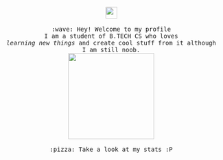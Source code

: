<p align="center">
  <img src="https://user-images.githubusercontent.com/5679180/79618120-0daffb80-80be-11ea-819e-d2b0fa904d07.gif" width="27px">
  <br><br>
  <samp>
    :wave: Hey! Welcome to my profile
    <br>I am a student of  B.TECH CS  who loves
      <br><em>learning new things</em> and create cool stuff from it although I am still noob.
    <br>
    <img src="https://i.imgur.com/VP9QIDJ.gif" width="200px" height="200px" align="center">
    <br><br>:pizza: Take a look at my stats :P<br><br>
  </samp>
</p>
